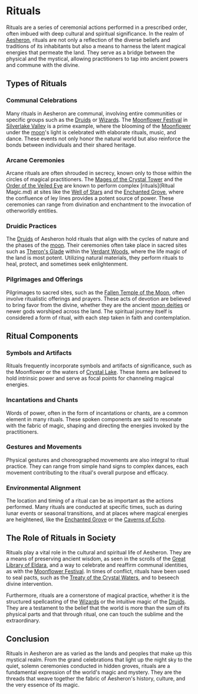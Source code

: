 # Rituals

Rituals are a series of ceremonial actions performed in a prescribed order, often imbued with deep cultural and spiritual significance. In the realm of [Aesheron](Aesheron.md), rituals are not only a reflection of the diverse beliefs and traditions of its inhabitants but also a means to harness the latent magical energies that permeate the land. They serve as a bridge between the physical and the mystical, allowing practitioners to tap into ancient powers and commune with the divine.

## Types of Rituals

### Communal Celebrations
Many rituals in Aesheron are communal, involving entire communities or specific groups such as the [Druids](Druids.md) or [Wizards](Wizards.md). The [Moonflower Festival](Moonflower%20Festival.md) in [Silverlake Valley](Silverlake%20Valley.md) is a prime example, where the blooming of the [Moonflower](Moonflower.md) under the [moon](moon.md)'s light is celebrated with elaborate rituals, music, and dance. These events not only honor the natural world but also reinforce the bonds between individuals and their shared heritage.

### Arcane Ceremonies
Arcane rituals are often shrouded in secrecy, known only to those within the circles of magical practitioners. The [Mages of the Crystal Tower](Mages%20of%20the%20Crystal%20Tower.md) and the [Order of the Veiled Eye](Order%20of%20the%20Veiled%20Eye.md) are known to perform complex [rituals](Ritual Magic.md) at sites like the [Well of Stars](Well%20of%20Stars.md) and the [Enchanted Grove](Enchanted%20Grove.md), where the confluence of ley lines provides a potent source of power. These ceremonies can range from divination and enchantment to the invocation of otherworldly entities.

### Druidic Practices
The [Druids](Druids.md) of Aesheron hold rituals that align with the cycles of nature and the phases of the [moon](moon.md). Their ceremonies often take place in sacred sites such as [Theron's Glade](Theron's%20Glade.md) within the [Verdant Woods](Verdant%20Woods.md), where the life magic of the land is most potent. Utilizing natural materials, they perform rituals to heal, protect, and sometimes seek enlightenment.

### Pilgrimages and Offerings
Pilgrimages to sacred sites, such as the [Fallen Temple of the Moon](Fallen%20Temple%20of%20the%20Moon.md), often involve ritualistic offerings and prayers. These acts of devotion are believed to bring favor from the divine, whether they are the ancient [moon deities](moon%20deities.md) or newer gods worshiped across the land. The spiritual journey itself is considered a form of ritual, with each step taken in faith and contemplation.

## Ritual Components

### Symbols and Artifacts
Rituals frequently incorporate symbols and artifacts of significance, such as the Moonflower or the waters of [Crystal Lake](Crystal%20Lake.md). These items are believed to hold intrinsic power and serve as focal points for channeling magical energies.

### Incantations and Chants
Words of power, often in the form of incantations or chants, are a common element in many rituals. These spoken components are said to resonate with the fabric of magic, shaping and directing the energies invoked by the practitioners.

### Gestures and Movements
Physical gestures and choreographed movements are also integral to ritual practice. They can range from simple hand signs to complex dances, each movement contributing to the ritual's overall purpose and efficacy.

### Environmental Alignment
The location and timing of a ritual can be as important as the actions performed. Many rituals are conducted at specific times, such as during lunar events or seasonal transitions, and at places where magical energies are heightened, like the [Enchanted Grove](Enchanted%20Grove.md) or the [Caverns of Echo](Caverns%20of%20Echo.md).

## The Role of Rituals in Society

Rituals play a vital role in the cultural and spiritual life of Aesheron. They are a means of preserving ancient wisdom, as seen in the scrolls of the [Great Library of Eldara](Great%20Library%20of%20Eldara.md), and a way to celebrate and reaffirm communal identities, as with the [Moonflower Festival](Moonflower%20Festival.md). In times of conflict, rituals have been used to seal pacts, such as the [Treaty of the Crystal Waters](Treaty%20of%20the%20Crystal%20Waters.md), and to beseech divine intervention.

Furthermore, rituals are a cornerstone of magical practice, whether it is the structured spellcasting of the [Wizards](Wizards.md) or the intuitive magic of the [Druids](Druids.md). They are a testament to the belief that the world is more than the sum of its physical parts and that through ritual, one can touch the sublime and the extraordinary.

## Conclusion

Rituals in Aesheron are as varied as the lands and peoples that make up this mystical realm. From the grand celebrations that light up the night sky to the quiet, solemn ceremonies conducted in hidden groves, rituals are a fundamental expression of the world's magic and mystery. They are the threads that weave together the fabric of Aesheron's history, culture, and the very essence of its magic.